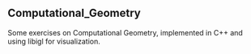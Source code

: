 ## Computational_Geometry

Some exercises on Computational Geometry, implemented in C++ and using libigl for visualization.